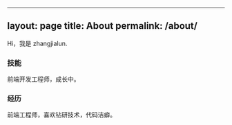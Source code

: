 <!--
 * @Author: 张佳伦
 * @Date: 2020-11-11 16:20:21
 * @LastEditors: Do not edit
 * @LastEditTime: 2020-11-16 17:19:06
 * @Description: change file
-->
---
layout: page
title: About
permalink: /about/
---

Hi，我是 zhangjialun.

### 技能

前端开发工程师，成长中。

### 经历

前端工程师，喜欢钻研技术，代码洁癖。



